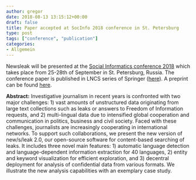 ```yaml
---
author: gregor
date: 2018-08-13 13:15:12+00:00
draft: false
title: Paper accepted at SocInfo 2018 conference in St. Petersburg
type: post
tags: ["conference", "publication"]
categories:
- Allgemein
---
```


Newsleak will be presented at the [Social Informatics conference 2018](https://socinfo2018.hse.ru/) which takes place from 25-28th of September in St. Petersburg, Russia. The conference paper is published in LNCS series of Springer ([here](https://link.springer.com/chapter/10.1007/978-3-030-01159-8_30)). A preprint can be found [here](https://arxiv.org/abs/1807.05151).

**Abstract:** Investigative journalism in recent years is confronted with two major challenges: 1) vast amounts of unstructured data originating from large text collections such as leaks or answers to Freedom of Information requests, and 2) multi-lingual data due to intensified global cooperation and communication in politics, business and civil society. Faced with these challenges, journalists are increasingly cooperating in international networks. To support such collaborations, we present the new version of new/s/leak 2.0, our open-source software for content-based searching of leaks. It includes three novel main features: 1) automatic language detection and language-dependent information extraction for 40 languages, 2) entity and keyword visualization for efficient exploration, and 3) decentral deployment for analysis of confidential data from various formats. We illustrate the new analysis capabilities with an exemplary case study.
